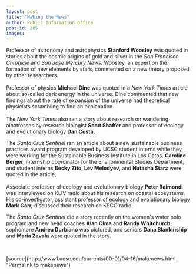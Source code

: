 ```yaml
---
layout: post
title: "Making the News"
author: Public Information Office
post_id: 285
images:
---
```


<p>
  Professor of astronomy and astrophysics <b>Stanford Woosley</b> was quoted in stories about the cosmic origins of gold and silver in the <i>San Francisco Chronicle</i> and <i>San Jose Mercury News.</i> Woosley, an expert on the formation of new elements by stars, commented on a new theory proposed by other researchers.<br>
  <br>
  Professor of physics <b>Michael Dine</b> was quoted in a <i>New York Times</i> article about so-called dark energy in the universe. Dine commented that new findings about the rate of expansion of the universe had theoretical physicists scrambling to find an explanation.<br>
  <br>
  The <i>New York Times</i> also ran a story about research on wandering albatrosses by research biologist <b>Scott Shaffer</b> and professor of ecology and evolutionary biology <b>Dan Costa.</b>
</p>
<p>
  The <i>Santa Cruz Sentinel</i> ran an article about a new sustainable business practices award program developed by UCSC student interns while they were working for the Sustainable Business Institute in Los Gatos. <b>Caroline Berger</b>, internship coordinator for the Environmental Studies Department, and student interns <b>Becky Zito, Lev Melodyev,</b> and <b>Natasha Starz</b> were quoted in the article, <b><br>
  <br></b>Associate professor of ecology and evolutionary biology <b>Peter Raimondi</b> was interviewed on KLIV radio about his research on coastal ecosystems. His co-investigator, assistant professor of ecology and evolutionary biology <b>Mark Carr,</b> discussed their research on KSCO radio.
</p>
<p>
  The <i>Santa Cruz Sentinel</i> did a story recently on the women's water polo program and new head coaches <b>Alan Cima</b> and <b>Randy Whitchurch;</b> sophomore <b>Andrea Durbiano</b> was pictured, and seniors <b>Dana Blankinship</b> and <b>Maria Zavala</b> were quoted in the story.
</p>
<p>
  <br>
  </p>
[source](http://www1.ucsc.edu/currents/00-01/04-16/makenews.html "Permalink to makenews")
